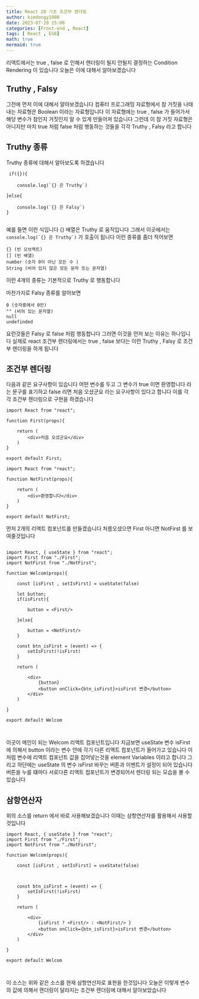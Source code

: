 ```yaml
---
title: React 20 기초 조건부 렌더링
author: kimdongy1000
date: 2023-07-20 15:00
categories: [Front-end , React]
tags: [ React , ES6]
math: true
mermaid: true
---
```


리액트에서는 true , false 로 인해서 렌더링이 될지 안될지 결정하는 Condition Rendering 이 있습니다 오늘은 이에 대해서 알아보겠습니다 

## Truthy , Falsy 
그전에 먼저 이에 대해서 알아보겠습니다 컴퓨터 프로그래밍 자료형에서 참 거짓을 나태내는 자료형은 Boolean 이라는 자료형입니다 이 자료형에는 true , false 가 들어가서 해당 변수가 참인지 거짓인지 알 수 있게 만들어져 있습니다 그런데 이 참 거짓 자료형은 아니지만 마치 true 처럼 false 처럼 행동하는 것들을 각각 Truthy , Falsy 라고 합니다 

## Truthy 종류
Truthy 종류에 대해서 알아보도록 하겠습니다 

```
 if({}){
        
    console.log(`{} 은 Truthy`)

}else{

    console.log(`{} 은 Falsy`)
}


```
예를 들면 이런 식입니다 {} 배열은 Truthy 로 움직입니다 그래서 이곳에서는 ```console.log(`{} 은 Truthy`)``` 가  호출이 됩니다 이런 종류를 좀더 적어보면

```
{} (빈 오브젝트)
[] (빈 배열)
number (숫자 0이 아닌 모든 수 )
String (비어 있지 않은 모든 문자 또는 문자열)

```
이런 4개의 종류는 기본적으로 Truthy 로 행동합니다 

마찬가지로 Falsy 종류를 알아보면

```
0 (숫자중에서 0만)
"" (비어 있는 문자열)
null 
undefinded 

```
요런것들은 Falsy 로 false 처럼 행동합니다 그러면 이것을 먼저 보는 이유는 하나입니다 실제로 react 조건부 렌더링에서는 true , false 보다는 이런 Truthy , Falsy  로 조건부 렌더링을 하게 됩니다 

## 조건부 렌더링
다음과 같은 요구사항이 있습니다 어떤 변수를 두고 그 변수가 true 이면 환영합니다 라는 문구를 표기하고 false 리면 처음 오셨군요 라는 요구사항이 있다고 합니다 이를 각각 조건부 렌더링으로 구현을 하겠습니다

```
import React from "react";

function First(props){

    return (
        <div>처음 오셨군요</div>
    )
}

export default First;

```

```
import React from "react";

function NotFirst(props){

    return (
        <div>환영합니다</div>
    )
}

export default NotFirst;

```
먼저 2개의 리액트 컴포넌트를 만들겠습니다 처름오셨으면 First 아니면 NotFirst 를 보여줄것입니다 

```

import React, { useState } from "react";
import First from "./First";
import NotFirst from "./NotFirst";

function Welcom(props){

    const [isFirst , setIsFirst] = useState(false)

    let button;
    if(isFirst){

        button = <First/>

    }else{

        button = <NotFirst/>
    }

    const btn_isFirst = (event) => {
        setIsFirst(!isFirst)
    }

    return (

        <div>
            {button}
            <button onClick={btn_isFirst}>isFirst 변경</button>
        </div>
    )

}

export default Welcom



```

이곳이 메인이 되는 Welcom 리액트 컴포넌트입니다 지금보면 useState 변수 isFirst 에 의해서 button 이라는 변수 안에 각기 다른 리액트 컴포넌트가 들어가고 있습니다 이처럼 변수에 리액트 컴포넌트 값을 집어넣는것을 element Variables 이라고 합니다 그리고 하단에는 useState 의 변수 isFirst 바꾸는 버튼과 이벤트가 설정이 되어 있습니다 버튼을 누를 떄마다 서로다른 리액트 컴포넌트가 변경되어서 렌더링 되는 모습을 볼 수 있습니다

## 삼항연산자 
위의 소스를 return 에서 바로 사용해보겠습니다 이때는 삼항연산자를 활용해서 사용할 것입니다 

```
import React, { useState } from "react";
import First from "./First";
import NotFirst from "./NotFirst";

function Welcom(props){

    const [isFirst , setIsFirst] = useState(false)

    

    const btn_isFirst = (event) => {
        setIsFirst(!isFirst)
    }

    return (

        <div>
            {isFirst ? <First/> : <NotFirst/> }
            <button onClick={btn_isFirst}>isFirst 변경</button>
        </div>
    )

}

export default Welcom



```
이 소스는 위와 같은 소스를 현재 삼항연산자로 표현을 한것입니다 오늘은 이렇게 변수의 값에 의해서 렌더링이 달라지는 조건부 렌더링에 대해서 알아보았습니다 
